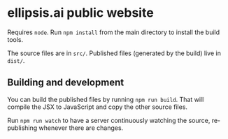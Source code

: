 # ellipsis.ai public website

Requires `node`. Run `npm install` from the main directory to install
the build tools.

The source files are in `src/`. Published files (generated by the build) live in `dist/`.

## Building and development

You can build the published files by running `npm run build`. That will compile
the JSX to JavaScript and copy the other source files.

Run `npm run watch` to have a server continuously watching the source,
re-publishing whenever there are changes.
